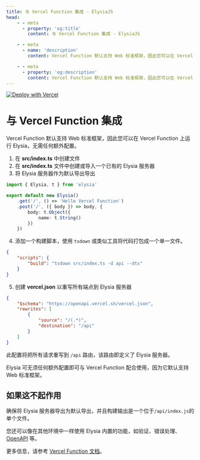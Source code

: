 ```yaml
---
title: 与 Vercel Function 集成 - ElysiaJS
head:
    - - meta
      - property: 'og:title'
        content: 与 Vercel Function 集成 - ElysiaJS

    - - meta
      - name: 'description'
        content: Vercel Function 默认支持 Web 标准框架，因此您可以在 Vercel Function 上运行 Elysia，无需任何额外配置。

    - - meta
      - property: 'og:description'
        content: Vercel Function 默认支持 Web 标准框架，因此您可以在 Vercel Function 上运行 Elysia，无需任何额外配置。
---
```


<a href="https://vercel.com/new/clone?repository-url=https%3A%2F%2Fgithub.com%2FSaltyAom%2Fvercel-function-elysia-demo">
	<img src="https://vercel.com/button" alt="Deploy with Vercel"/>
</a>

<br>

# 与 Vercel Function 集成

Vercel Function 默认支持 Web 标准框架，因此您可以在 Vercel Function 上运行 Elysia，无需任何额外配置。

1. 在 **src/index.ts** 中创建文件
2. 在 **src/index.ts** 文件中创建或导入一个已有的 Elysia 服务器
3. 将 Elysia 服务器作为默认导出导出

```typescript
import { Elysia, t } from 'elysia'

export default new Elysia()
    .get('/', () => 'Hello Vercel Function')
    .post('/', ({ body }) => body, {
        body: t.Object({
            name: t.String()
        })
    })
```

4. 添加一个构建脚本，使用 `tsdown` 或类似工具将代码打包成一个单一文件。

```json
{
	"scripts": {
		"build": "tsdown src/index.ts -d api --dts"
	}
}
```

5. 创建 **vercel.json** 以重写所有端点到 Elysia 服务器

```json
{
    "$schema": "https://openapi.vercel.sh/vercel.json",
    "rewrites": [
		{
			"source": "/(.*)",
			"destination": "/api"
		}
    ]
}
```

此配置将把所有请求重写到 `/api` 路由，该路由即定义了 Elysia 服务器。

Elysia 可无须任何额外配置即可与 Vercel Function 配合使用，因为它默认支持 Web 标准框架。

## 如果这不起作用

确保将 Elysia 服务器导出为默认导出，并且构建输出是一个位于`/api/index.js`的单个文件。

您还可以像在其他环境中一样使用 Elysia 内置的功能，如验证、错误处理、[OpenAPI](/plugins/openapi.html) 等。

更多信息，请参考 [Vercel Function 文档](https://vercel.com/docs/functions?framework=other)。
